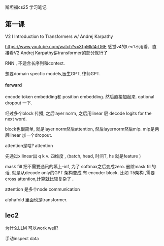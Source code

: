 斯坦福cs25 学习笔记

## 第一课

V2 I Introduction to Transformers w/ Andrej Karpathy

https://www.youtube.com/watch?v=XfpMkf4rD6E 感觉v4的Lec1不用看，直接看V2 Andrej Karpathy讲transformer的部分就行了

RNN , 不适合长序列和context.

 

想要domain specfic models,医生GPT, 律师GPT.



#### forward

encode token embedding和 position embedding.   然后直接加起来.  optional  dropout 一下. 

经过多个block 传播, 之后layer norm, 之后用linear 层 decode logits for the next word.

block也很简单, 就是layer norm然后attention, 然后layernorm然后mlp. mlp是两层linear 加一个dropout.

attention是啥?  attention 

先通过x linear出 q k v.   四维度 , (batch, head, 时间T, hs 就是feature )

mask fill 把不需要通讯的填上-inf, 为了 softmax之后变成zero.   删除mask fill的话, 就是从decode only的GPT 架构变成 有 encoder block.  比如 T5架构 ,需要  cross attention,计算就比较复杂了 .

 attention 是多个node communication

alphafold 里面也是transformer. 



## lec2

为什么LLM 可以work well?

手动inspect data

